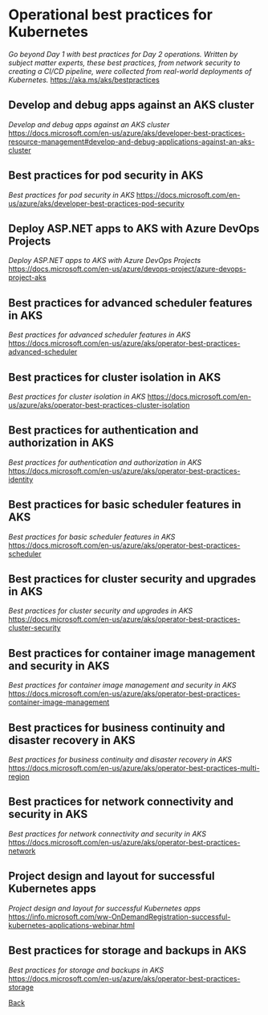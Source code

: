 # Operational best practices for Kubernetes
*Go beyond Day 1 with best practices for Day 2 operations. Written by subject matter experts, these best practices, from network security to creating a CI/CD pipeline, were collected from real-world deployments of Kubernetes.*
https://aka.ms/aks/bestpractices
## Develop and debug apps  against an AKS cluster
*Develop and debug apps  against an AKS cluster*
https://docs.microsoft.com/en-us/azure/aks/developer-best-practices-resource-management#develop-and-debug-applications-against-an-aks-cluster
## Best practices for  pod security in AKS
*Best practices for  pod security in AKS*
https://docs.microsoft.com/en-us/azure/aks/developer-best-practices-pod-security
## Deploy ASP.NET apps to AKS  with Azure DevOps Projects
*Deploy ASP.NET apps to AKS  with Azure DevOps Projects*
https://docs.microsoft.com/en-us/azure/devops-project/azure-devops-project-aks
## Best practices for advanced scheduler features in AKS
*Best practices for advanced scheduler features in AKS*
https://docs.microsoft.com/en-us/azure/aks/operator-best-practices-advanced-scheduler
## Best practices for cluster isolation in AKS
*Best practices for cluster isolation in AKS*
https://docs.microsoft.com/en-us/azure/aks/operator-best-practices-cluster-isolation
## Best practices for authentication and authorization in AKS
*Best practices for authentication and authorization in AKS*
https://docs.microsoft.com/en-us/azure/aks/operator-best-practices-identity
## Best practices for basic scheduler features in AKS
*Best practices for basic scheduler features in AKS*
https://docs.microsoft.com/en-us/azure/aks/operator-best-practices-scheduler
## Best practices for cluster  security and upgrades in AKS
*Best practices for cluster  security and upgrades in AKS*
https://docs.microsoft.com/en-us/azure/aks/operator-best-practices-cluster-security
## Best practices for container image management and security in AKS
*Best practices for container image management and security in AKS*
https://docs.microsoft.com/en-us/azure/aks/operator-best-practices-container-image-management
## Best practices for business continuity and disaster recovery in AKS
*Best practices for business continuity and disaster recovery in AKS*
https://docs.microsoft.com/en-us/azure/aks/operator-best-practices-multi-region
## Best practices for network  connectivity and security in AKS
*Best practices for network  connectivity and security in AKS*
https://docs.microsoft.com/en-us/azure/aks/operator-best-practices-network
## Project design and layout for successful Kubernetes apps
*Project design and layout for successful Kubernetes apps*
https://info.microsoft.com/ww-OnDemandRegistration-successful-kubernetes-applications-webinar.html
## Best practices for storage and backups in AKS
*Best practices for storage and backups in AKS*
https://docs.microsoft.com/en-us/azure/aks/operator-best-practices-storage

[Back](../learningpath.md)
